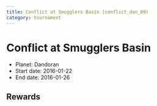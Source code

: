```yaml
---
title: Conflict at Smugglers Basin (conflict_dan_09)
category: tournament
---
```

# Conflict at Smugglers Basin

  * Planet: Dandoran
  * Start date: 2016-01-22
  * End date: 2016-01-26

## Rewards

